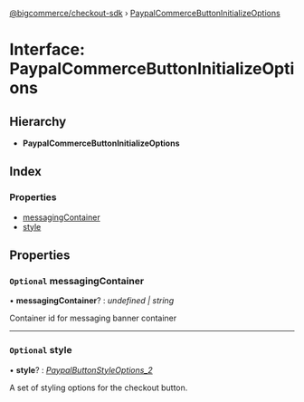 [@bigcommerce/checkout-sdk](../README.md) › [PaypalCommerceButtonInitializeOptions](paypalcommercebuttoninitializeoptions.md)

# Interface: PaypalCommerceButtonInitializeOptions

## Hierarchy

* **PaypalCommerceButtonInitializeOptions**

## Index

### Properties

* [messagingContainer](paypalcommercebuttoninitializeoptions.md#optional-messagingcontainer)
* [style](paypalcommercebuttoninitializeoptions.md#optional-style)

## Properties

### `Optional` messagingContainer

• **messagingContainer**? : *undefined | string*

Container id for messaging banner container

___

### `Optional` style

• **style**? : *[PaypalButtonStyleOptions_2](paypalbuttonstyleoptions_2.md)*

A set of styling options for the checkout button.

